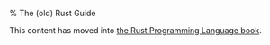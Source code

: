 % The (old) Rust Guide

This content has moved into
[the Rust Programming Language book](book/README.html).
